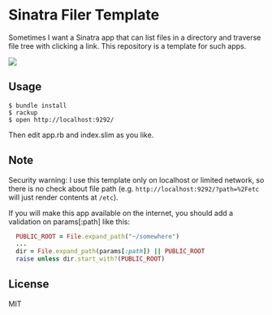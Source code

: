 # Sinatra Filer Template

Sometimes I want a Sinatra app that can list files in a directory
and traverse file tree with clicking a link.
This repository is a template for such apps.

![](http://gyazo.com/daf7d46fc60bafe185b63dbb15203a95.png)

## Usage

    $ bundle install
    $ rackup
    $ open http://localhost:9292/

Then edit app.rb and index.slim as you like.

## Note

Security warning: I use this template only on localhost or limited 
network, so there is no check about file path
(e.g. `http://localhost:9292/?path=%2Fetc` will just render contents
at `/etc`).

If you will make this app available on the internet, 
you should add a validation on params[:path] like this: 

```ruby
  PUBLIC_ROOT = File.expand_path("~/somewhere")
  ...
  dir = File.expand_path(params[:path]) || PUBLIC_ROOT
  raise unless dir.start_with?(PUBLIC_ROOT)
```

## License

MIT
